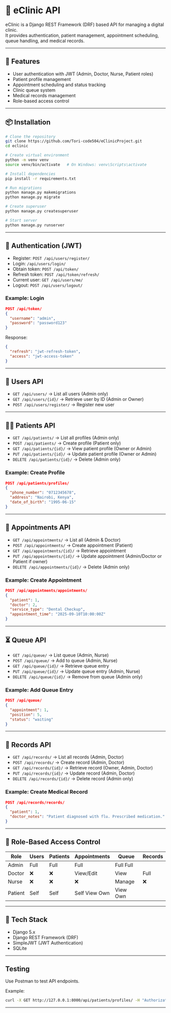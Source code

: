# 🏥 eClinic API

eClinic is a Django REST Framework (DRF) based API for managing a digital clinic.  
It provides authentication, patient management, appointment scheduling, queue handling, and medical records.

---

## 🚀 Features
- User authentication with JWT (Admin, Doctor, Nurse, Patient roles)
- Patient profile management
- Appointment scheduling and status tracking
- Clinic queue system
- Medical records management
- Role-based access control

---

## 📦 Installation

```bash
# Clone the repository
git clone https://github.com/Tori-code504/eClinicProject.git
cd eclinic

# Create virtual environment
python -m venv venv
source venv/bin/activate   # On Windows: venv\Scripts\activate

# Install dependencies
pip install -r requirements.txt

# Run migrations
python manage.py makemigrations
python manage.py migrate

# Create superuser
python manage.py createsuperuser

# Start server
python manage.py runserver
```

---

## 🔑 Authentication (JWT)
- Register: `POST /api/users/register/`
- Login: `/api/users/login/`
- Obtain token: `POST /api/token/`
- Refresh token: `POST /api/token/refresh/`
- Current user: `GET /api/users/me/`
- Logout: `POST /api/users/logout/`

### Example: Login
```json
POST /api/token/
{
  "username": "admin",
  "password": "password123"
}
```
Response:
```json
{
  "refresh": "jwt-refresh-token",
  "access": "jwt-access-token"
}
```

---

## 👥 Users API
- `GET /api/users/` → List all users (Admin only)
- `GET /api/users/{id}/` → Retrieve user by ID (Admin or Owner)
- `POST /api/users/register/` → Register new user

---

## 🧑‍⚕️ Patients API
- `GET /api/patients/` → List all profiles (Admin only)
- `POST /api/patients/` → Create profile (Patient only)
- `GET /api/patients/{id}/` → View patient profile (Owner or Admin)
- `PUT /api/patients/{id}/` → Update patient profile (Owner or Admin)
- `DELETE /api/patients/{id}/` → Delete (Admin only)

### Example: Create Profile
```json
POST /api/patients/profiles/
{
  "phone_number": "0712345678",
  "address": "Nairobi, Kenya",
  "date_of_birth": "1995-06-15"
}
```

---

## 📅 Appointments API
- `GET /api/appointments/` → List all (Admin & Doctor)
- `POST /api/appointments/` → Create appointment (Patient)
- `GET /api/appointments/{id}/` → Retrieve appointment
- `PUT /api/appointments/{id}/` → Update appointment (Admin/Doctor or Patient if owner)
- `DELETE /api/appointments/{id}/` → Delete (Admin only)

### Example: Create Appointment
```json
POST /api/appointments/appointments/
{
  "patient": 1,
  "doctor": 2,
  "service_type": "Dental Checkup",
  "appointment_time": "2025-09-10T10:00:00Z"
}
```

---

## ⏳ Queue API
- `GET /api/queue/` → List queue (Admin, Nurse)
- `POST /api/queue/` → Add to queue (Admin, Nurse)
- `GET /api/queue/{id}/` → Retrieve queue entry
- `PUT /api/queue/{id}/` → Update queue entry (Admin, Nurse)
- `DELETE /api/queue/{id}/` → Remove from queue (Admin only)

### Example: Add Queue Entry
```json
POST /api/queue/
{
  "appointment": 1,
  "position": 5,
  "status": "waiting"
}
```

---

## 📝 Records API
- `GET /api/records/` → List all records (Admin, Doctor)
- `POST /api/records/` → Create record (Admin, Doctor)
- `GET /api/records/{id}/` → Retrieve record (Owner, Admin, Doctor)
- `PUT /api/records/{id}/` → Update record (Admin, Doctor)
- `DELETE /api/records/{id}/` → Delete record (Admin only)

### Example: Create Medical Record
```json
POST /api/records/records/
{
  "patient": 1,
  "doctor_notes": "Patient diagnosed with flu. Prescribed medication."
}
```

---

## 🔐 Role-Based Access Control

| Role    | Users | Patients | Appointments | Queue | Records |
|---------|-------|----------|--------------|-------|---------|
| Admin   | Full  |  Full    |  Full        | Full    Full   |
| Doctor  | ❌    | ❌      | View/Edit    |  View |  Full  |
| Nurse   | ❌    | ❌      | ❌          | Manage | ❌    |
| Patient | Self   | Self    | Self          View Own | View Own |

---

## 📌 Tech Stack
- Django 5.x
- Django REST Framework (DRF)
- SimpleJWT (JWT Authentication)
- SQLite 

---

##  Testing
Use Postman to test API endpoints.

Example:
```bash
curl -X GET http://127.0.0.1:8000/api/patients/profiles/ -H "Authorization: Bearer <your_token>"
```

---


